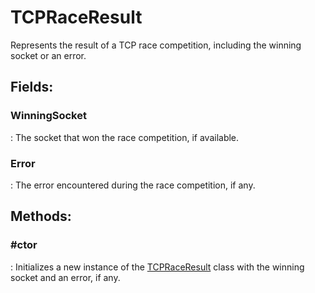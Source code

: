 # TCPRaceResult

Represents the result of a TCP race competition, including the winning socket or an error. 

## **Fields**:
### **WinningSocket**
: The socket that won the race competition, if available. 
### **Error**
: The error encountered during the race competition, if any. 
## **Methods**:

### **#ctor**
: Initializes a new instance of the [TCPRaceResult](../Tcp/TCPRaceResult.md) class with the winning socket and an error, if any. 
